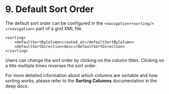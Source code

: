 # 9. Default Sort Order

The default sort order can be configured in the `<navigation><sorting/></navigation>` part of a grid XML file.


```markup
<sorting>
    <defaultSortByColumn>created_at</defaultSortByColumn>
    <defaultSortDirection>desc</defaultSortDirection>
</sorting>
```


Users can change the sort order by clicking on the column titles. Clicking on a title multiple times reverses the sort order.


For more detailed information about which columns are sortable and how sorting works, please refer to the **Sorting Columns** documentation in the deep docs.